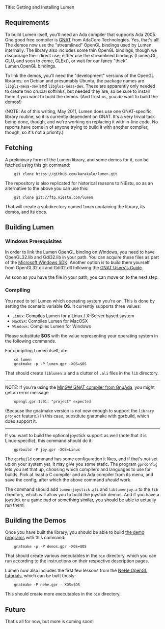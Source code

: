 Title: Getting and Installing Lumen

## Requirements

To build Lumen itself, you'll need an Ada compiler that supports Ada
2005.  One good free compiler is [GNAT][] from AdaCore Technologies.
Yes, that's all!  The demos now use the "streamlined" OpenGL bindings
used by Lumen internally.  The library also includes some thin OpenGL
bindings, though we discourage their direct use; either use the
streamlined bindings (Lumen.GL, GLU, and soon to come, GLExt), or wait
for our fancy "thick" Lumen.OpenGL bindings.

To link the demos, you'll need the "development" versions of the OpenGL
libraries; on Debian and presumably Ubuntu, the package names are
`libgl1-mesa-dev` and `libglu1-mesa-dev`.  These are apparently only needed to
create two crucial softlinks, but needed they are, so be sure to install them
if you want to build the demos.  (And trust us, you *do* want to build the
demos!)

(NOTE: As of this writing, May 2011, Lumen does use one GNAT-specific
library routine, so it is currently dependent on GNAT.  It's a very
trivial task being done, though, and we're working on replacing it
with in-line code.  No reports have come in of anyone trying to build
it with another compiler, though, so it's not a priority.)


## Fetching

A preliminary form of the Lumen library, and some demos for it, can be fetched
using this [git][] command:

        git clone https://github.com/karakalo/lumen.git

The repository is also replicated for historical reasons to NiEstu, so as an
alternative to the above you can use this:

        git clone git://ftp.niestu.com/lumen

That will create a subdirectory named `lumen` containing the library,
its demos, and its docs.


## Building Lumen

### Windows Prerequisites

In order to link the Lumen OpenGL binding on Windows, you need to have
OpenGL32.lib and Gdi32.lib in your path. You can acquire these files as part of the
[Microsoft Windows SDK](http://msdn.microsoft.com/en-us/windows/bb980924).
Another option is to build them yourself from OpenGL32.dll and Gdi32.dll
following the
[GNAT Users's Guide](http://gcc.gnu.org/onlinedocs/gcc-4.1.2/gnat_ugn_unw/Creating-an-Import-Library.html).

As soon as you have the file in your path, you can move on to the next step.

### Compiling

You need to tell Lumen which operating system you're on. This is done by
setting the scenario variable **OS**. It currently supports three values:

 * `Linux`: Compiles Lumen for a Linux / X-Server based system
 * `MacOSX`: Compiles Lumen for MacOSX
 * `Windows`: Compiles Lumen for Windows

Please substitute **$OS** with the value representing your operating system
in the following commands.

For compiling Lumen itself, do:

		cd lumen
		gnatmake -p -P lumen.gpr -XOS=$OS

That should create `liblumen.a` and a clutter of `.ali` files in the
`lib` directory.

---
NOTE: If you're using the
[MinGW GNAT compiler from GnuAda](http://gnuada.sourceforge.net/pmwiki.php/Install/MinGW),
you might get an error message

		opengl.gpr:1:01: "project" expected

(Because the gnatmake version is not new enough to support the
`library project` feature.) In this case, substitute gnatmake with gprbuild,
which does support it.

---

If you want to build the optional joystick support
as well (note that it is Linux-specific), this command should do it:

        gprbuild -P joy.gpr -XOS=Linux

The `gprbuild` command has some configuration it likes, and if that's not set
up on your system yet, it may give you some static.  The program `gprconfig`
lets you set that up, choosing which compilers and languages to use for
builds.  Pick at least a C compiler and an Ada compiler from its menu, and
save the config, after which the above command *should* work.

The command should add `lumen-joystick.ali` and `liblumenjoy.a` to the `lib`
directory, which will allow you to build the joystick demos.  And if you have
a joystick or a game pad or something similar, you should be able to actually
*run* them!

## Building the Demos

Once you have built the library, you should be able to build
[the demo programs][demos] with this command:

        gnatmake -p -P demos.gpr -XOS=$OS

That should create various executables in the `bin` directory, which
you can run according to the instructions on their respective
description pages.

Lumen now also includes the first few lessons from the
[NeHe OpenGL tutorials][nehe], which can be built thusly:

        gnatmake -P nehe.gpr - XOS=$OS

This should create more executables in the `bin` directory.


## Future

That's all for now, but more is coming soon!


[demos]:   narrative-demos.html
[git]:     http://git-scm.com/
[gnat]:    http://libre.adacore.com/libre/
[holm]:    http://adaopengl.sourceforge.net/
[mesa]:    http://www.mesa3d.org/
[nehe]:    http://nehe.gamedev.net/
[oglada]:  http://www.niestu.com/software/oglada-0.3.tar.bz2
[opengl]:  http://www.opengl.org/
[x.org]:   http://www.x.org/wiki/
